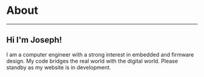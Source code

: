 # About
___
## Hi I'm Joseph!

I am a computer engineer with a strong interest in embedded and firmware design. My code bridges the real world with
the digital world. Please standby as my website is in development.  